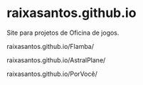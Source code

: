 # raixasantos.github.io
Site para projetos de Oficina de jogos.

raixasantos.github.io/Flamba/

raixasantos.github.io/AstralPlane/

raixasantos.github.io/PorVocê/
